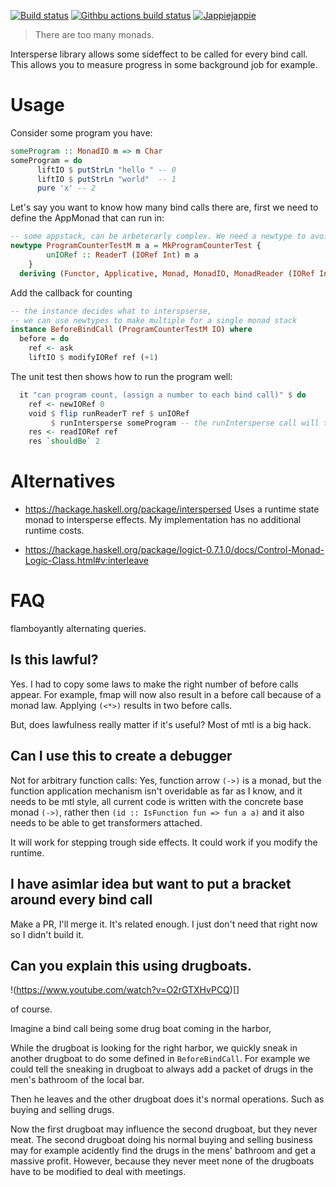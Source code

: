 [![Build status](https://img.shields.io/travis/jappeace/haskell-template-project)](https://travis-ci.org/jappeace/haskell-template-project/builds/)
[![Githbu actions build status](https://img.shields.io/github/workflow/status/jappeace/haskell-template-project/Test)](https://github.com/jappeace/haskell-template-project/actions)
[![Jappiejappie](https://img.shields.io/badge/discord-jappiejappie-black?logo=discord)](https://discord.gg/Hp4agqy)

> There are too many monads.

Intersperse library allows some sideffect to be called for every bind
call.
This allows you to measure progress in some background job for example.

# Usage

Consider some program you have:
```haskell
someProgram :: MonadIO m => m Char
someProgram = do
      liftIO $ putStrLn "hello " -- 0
      liftIO $ putStrLn "world"  -- 1
      pure 'x' -- 2

```
Let's say you want to know how many bind calls there are,
first we need to define the AppMonad that can run in:

```haskell
-- some appstack, can be arbeterarly complex. We need a newtype to avoid orphans.
newtype ProgramCounterTestM m a = MkProgramCounterTest {
        unIORef :: ReaderT (IORef Int) m a
    }
  deriving (Functor, Applicative, Monad, MonadIO, MonadReader (IORef Int) )
```

Add the callback for counting
```haskell
-- the instance decides what to interspserse,
-- we can use newtypes to make multiple for a single monad stack
instance BeforeBindCall (ProgramCounterTestM IO) where
  before = do
    ref <- ask
    liftIO $ modifyIORef ref (+1)

```

The unit test then shows how to run the program well:

```haskell
  it "can program count, (assign a number to each bind call)" $ do
    ref <- newIORef 0
    void $ flip runReaderT ref $ unIORef
         $ runIntersperse someProgram -- the runIntersperse call will tell you what instance to provide (as a type error if you don't have it yet)
    res <- readIORef ref
    res `shouldBe` 2

```

# Alternatives

+ https://hackage.haskell.org/package/interspersed
  Uses a runtime state monad to intersperse effects.
  My implementation has no additional runtime costs.
  
+ https://hackage.haskell.org/package/logict-0.7.1.0/docs/Control-Monad-Logic-Class.html#v:interleave
  

# FAQ
flamboyantly alternating queries.

## Is this lawful?
Yes.
I had to copy some laws to make the right number of before calls appear.
For example, fmap will now also result in a before call because of a monad law.
Applying `(<*>)` results in two before calls.
 
But, does lawfulness really matter if it's useful? 
Most of mtl is a big hack.

## Can I use this to create a debugger
Not for arbitrary function calls:
Yes, function arrow `(->)` is a monad, but
the function application mechanism isn't overidable as far as I know,
and it needs to be mtl style, all current code is written with the concrete
base monad `(->)`, rather then `(id :: IsFunction fun => fun a a)`
and it also needs to be able to get transformers attached.

It will work for stepping trough side effects.
It could work if you modify the runtime.

## I have asimlar idea but want to put a bracket around every bind call
Make a PR, I'll merge it. It's related enough. I just don't need that
right now so I didn't build it.


## Can you explain this using drugboats.

!(https://www.youtube.com/watch?v=O2rGTXHvPCQ)[]

of course.

Imagine a bind call being some drug boat coming in the harbor,

While the drugboat is looking for the right harbor, we quickly sneak in
another drugboat to do some defined in `BeforeBindCall`.
For example we could tell the sneaking in drugboat to always add
a packet of drugs in the men's bathroom of the local bar.

Then he leaves and the other drugboat does it's normal operations.
Such as buying and selling drugs.

Now the first drugboat may influence the second drugboat, but they never meat.
The second drugboat doing his normal buying and selling business may for example 
acidently find the drugs in the mens' bathroom and get a massive
profit.
However, because they never meet none of the drugboats have to
be modified to deal with meetings.
